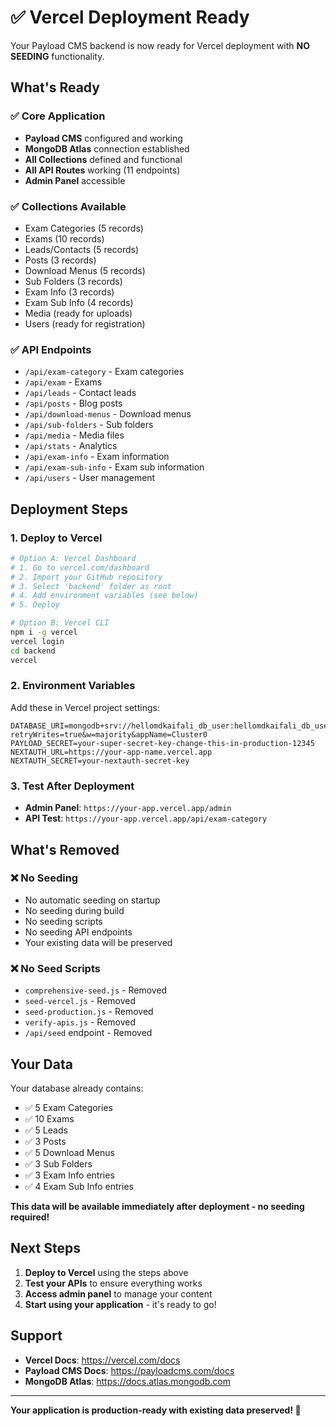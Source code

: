 # ✅ Vercel Deployment Ready

Your Payload CMS backend is now ready for Vercel deployment with **NO SEEDING** functionality.

## What's Ready

### ✅ Core Application

- **Payload CMS** configured and working
- **MongoDB Atlas** connection established
- **All Collections** defined and functional
- **All API Routes** working (11 endpoints)
- **Admin Panel** accessible

### ✅ Collections Available

- Exam Categories (5 records)
- Exams (10 records)
- Leads/Contacts (5 records)
- Posts (3 records)
- Download Menus (5 records)
- Sub Folders (3 records)
- Exam Info (3 records)
- Exam Sub Info (4 records)
- Media (ready for uploads)
- Users (ready for registration)

### ✅ API Endpoints

- `/api/exam-category` - Exam categories
- `/api/exam` - Exams
- `/api/leads` - Contact leads
- `/api/posts` - Blog posts
- `/api/download-menus` - Download menus
- `/api/sub-folders` - Sub folders
- `/api/media` - Media files
- `/api/stats` - Analytics
- `/api/exam-info` - Exam information
- `/api/exam-sub-info` - Exam sub information
- `/api/users` - User management

## Deployment Steps

### 1. Deploy to Vercel

```bash
# Option A: Vercel Dashboard
# 1. Go to vercel.com/dashboard
# 2. Import your GitHub repository
# 3. Select 'backend' folder as root
# 4. Add environment variables (see below)
# 5. Deploy

# Option B: Vercel CLI
npm i -g vercel
vercel login
cd backend
vercel
```

### 2. Environment Variables

Add these in Vercel project settings:

```
DATABASE_URI=mongodb+srv://hellomdkaifali_db_user:hellomdkaifali_db_use@cluster0.vywipih.mongodb.net/?retryWrites=true&w=majority&appName=Cluster0
PAYLOAD_SECRET=your-super-secret-key-change-this-in-production-12345
NEXTAUTH_URL=https://your-app-name.vercel.app
NEXTAUTH_SECRET=your-nextauth-secret-key
```

### 3. Test After Deployment

- **Admin Panel**: `https://your-app.vercel.app/admin`
- **API Test**: `https://your-app.vercel.app/api/exam-category`

## What's Removed

### ❌ No Seeding

- No automatic seeding on startup
- No seeding during build
- No seeding scripts
- No seeding API endpoints
- Your existing data will be preserved

### ❌ No Seed Scripts

- `comprehensive-seed.js` - Removed
- `seed-vercel.js` - Removed
- `seed-production.js` - Removed
- `verify-apis.js` - Removed
- `/api/seed` endpoint - Removed

## Your Data

Your database already contains:

- ✅ 5 Exam Categories
- ✅ 10 Exams
- ✅ 5 Leads
- ✅ 3 Posts
- ✅ 5 Download Menus
- ✅ 3 Sub Folders
- ✅ 3 Exam Info entries
- ✅ 4 Exam Sub Info entries

**This data will be available immediately after deployment - no seeding required!**

## Next Steps

1. **Deploy to Vercel** using the steps above
2. **Test your APIs** to ensure everything works
3. **Access admin panel** to manage your content
4. **Start using your application** - it's ready to go!

## Support

- **Vercel Docs**: https://vercel.com/docs
- **Payload CMS Docs**: https://payloadcms.com/docs
- **MongoDB Atlas**: https://docs.atlas.mongodb.com

---

**Your application is production-ready with existing data preserved! 🚀**
